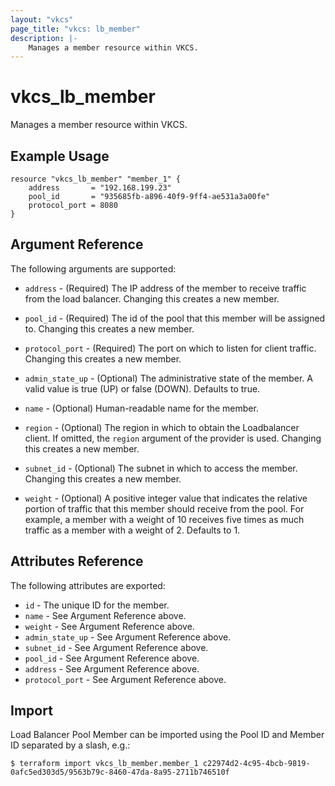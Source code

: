 ```yaml
---
layout: "vkcs"
page_title: "vkcs: lb_member"
description: |-
	Manages a member resource within VKCS.
---
```


# vkcs\_lb\_member

Manages a member resource within VKCS.

## Example Usage

```hcl
resource "vkcs_lb_member" "member_1" {
	address       = "192.168.199.23"
	pool_id       = "935685fb-a896-40f9-9ff4-ae531a3a00fe"
	protocol_port = 8080
}
```

## Argument Reference

The following arguments are supported:

* `address` - (Required) The IP address of the member to receive traffic from
	the load balancer. Changing this creates a new member.

* `pool_id` - (Required) The id of the pool that this member will be assigned
	to. Changing this creates a new member.

* `protocol_port` - (Required) The port on which to listen for client traffic.
	Changing this creates a new member.

* `admin_state_up` - (Optional) The administrative state of the member.
	A valid value is true (UP) or false (DOWN). Defaults to true.

* `name` - (Optional) Human-readable name for the member.

* `region` - (Optional) The region in which to obtain the Loadbalancer client.
	If omitted, the `region` argument of the provider is used. Changing this creates a new member.

* `subnet_id` - (Optional) The subnet in which to access the member. Changing
	this creates a new member.

* `weight` - (Optional)  A positive integer value that indicates the relative
	portion of traffic that this member should receive from the pool. For
	example, a member with a weight of 10 receives five times as much traffic
	as a member with a weight of 2. Defaults to 1.

## Attributes Reference

The following attributes are exported:

* `id` - The unique ID for the member.
* `name` - See Argument Reference above.
* `weight` - See Argument Reference above.
* `admin_state_up` - See Argument Reference above.
* `subnet_id` - See Argument Reference above.
* `pool_id` - See Argument Reference above.
* `address` - See Argument Reference above.
* `protocol_port` - See Argument Reference above.

## Import

Load Balancer Pool Member can be imported using the Pool ID and Member ID
separated by a slash, e.g.:

```
$ terraform import vkcs_lb_member.member_1 c22974d2-4c95-4bcb-9819-0afc5ed303d5/9563b79c-8460-47da-8a95-2711b746510f
```
